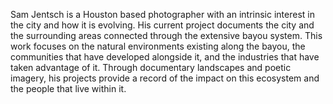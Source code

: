 Sam Jentsch is a Houston based photographer with an intrinsic interest in the city and how it is evolving. His current project documents the city and the surrounding areas connected through the extensive bayou system. This work focuses on the natural environments existing along the bayou, the communities that have developed alongside it, and the industries that have taken advantage of it. Through documentary landscapes and poetic imagery, his projects provide a record of the impact on this ecosystem and the people that live within it.
